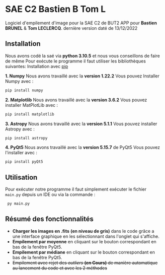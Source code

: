 # SAE C2 Bastien B Tom L

Logiciel d'empilement d'image pour la SAE C2 de BUT2 APP pour **Bastien BRUNEL** & **Tom LECLERCQ**.
dernière version daté de 13/12/2022

## Installation

Nous avons codé la saé via **python 3.10.5** et nous vous conseillons de faire de même
Pour exécute le programme il faut utiliser les bibliothèques suivantes:
Installation avec [pip](https://pip.pypa.io/en/stable/)

 **1. Numpy**
Nous avons travaillé avec la **version 1.22.2**
Vous pouvez Installer Numpy avec :

```bash
pip install numpy
```

 **2. Matplotlib**
Nous avons travaillé avec la **version 3.6.2**
Vous pouvez installer MatPlotLib avec :

```bash
pip install matplotlib
```

 **3. Astropy**
Nous avons travaillé avec la **version 5.1.1**
Vous pouvez installer Astropy avec :

```bash
pip install astropy
```

**4. PyQt5**
Nous avons travaillé avec la **version 5.15.7** de PyQt5
Vous pouvez l'installer avec :

```bash
pip install pyQt5
```

## Utilisation

Pour exécuter notre programme il faut simplement exécuter le fichier ``main.py`` depuis un IDE ou via la commande :

```bash
 py main.py
```

## Résumé des fonctionnalités

- **Charger les images en .fits** **(en niveau de gris)** dans le code grâce a une interface graphique en les sélectionnant dans l'onglet qui s'affiche.
- **Empilement par moyenne** en cliquant sur le bouton correspondant en bas de la fenêtre PyQt5.
- **Empilement par médiane** en cliquant sur le bouton correspondant en bas de la fenêtre PyQt5.
- ~~Empilement avec rejet des *outliers* **(en Cours)** de manière automatique au lancement du code et avec les 2 méthodes~~
